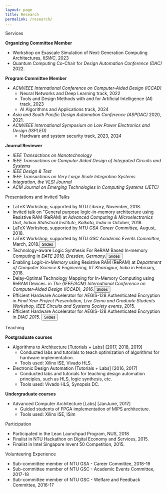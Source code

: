 ```yaml
---
layout: page
title: Research
permalink: /research/
---
```


<span class="headHi">Services</span>

<b>Organizing Committee Member</b>
+ Workshop on <span class="event-name">Exascale Simulation of Next-Generation Computing Architectures</span>,  <em class="event-location-date">IISWC</em>, 2023
+ Quantum Computing Co-Chair for <em class="event-location-date">Design Automation Conference (DAC)</em> 2022.

<b>Program Committee Member</b>
+  <em class="event-location-date">ACM/IEEE International Conference on Computer-Aided Design (ICCAD)</em>
    + Neural Networks and Deep Learning track, 2022
    + Tools and Design Methods with and for Artificial Intelligence (Al) track, 2023
    + AI Algorithms and Applications track, 2024
+ <em class="event-location-date">Asia and South Pacific Design Automation Conference (ASP­DAC)</em> 2020, 2021.
+ <em class="event-location-data">ACM/IEEE International Symposium on Low Power Electronics and Design (ISPLED)</em>
    + Hardware and system security track, 2023, 2024

<b>Journal Reviewer</b>
+ <em class="event-location-date">IEEE Transactions on Nanotechnology</em>
+ <em class="event-location-date">IEEE Transactions on Computer­ Aided Design of Integrated Circuits and
Systems</em>
+ <em class="event-location-date">IEEE Design & Test</em>
+ <em class="event-location-date">IEEE Transactions on Very Large Scale Integration Systems</em>
+ <em class="event-location-date">Integration, the VLSI Journal</em>
+ <em class="event-location-date">ACM Journal on Emerging Technologies in Computing Systems (JETC)</em>

<span class="headHi">Presentations and Invited Talks</span>

+ <span class="event-name">LaTeX Workshop</span>, supported by  <em class="event-location-date">NTU Library,</em> November, 2018.
+ Invited talk on <span class="event-name">"General purpose  logic-in-memory architecture using Resistive RAM (ReRAM)</span> at  <em class="event-location-date">Advanced Computing & Microelectronics Unit, Indian Statistical Institute, Kolkata, India</em> in October, 2018.
+ <span class="event-name">LaTeX Workshop</span>, supported by  <em class="event-location-date">NTU GSA Career Committee,</em> August, 2018.
+ <span class="event-name">LaTeX Workshop</span>, supported by  <em class="event-location-date">NTU GSC Academic Events Committee,</em> March, 2018.<a href="https://blogs.ntu.edu.sg/debjyoti001/files/2018/03/LaTeX_Workshop_NTU-1etfxde.pdf" target="_blank" rel="noopener noreferrer"><input class="button5" type="button" value="Slides" /></a>
+ <span class="event-name">Technology-aware Logic Synthesis For ReRAM Based In-memory Computing</span> in  <em class="event-location-date">DATE 2018, Dresden, Germany.</em><a href="https://blogs.ntu.edu.sg/debjyoti001/files/2018/04/2018_DATE_synthesis_new_upload-1gm7d43.pdf" target="_blank" rel="noopener noreferrer"><input class="button5" type="button" value="Slides" /></a>
+ <span class="event-name">Enabling  <em class="event-location-date">Logic-in-Memory</em> using Resistive RAM (ReRAM)</span> at  <em class="event-location-date">Department of Computer Science & Engineering, IIT Kharagpur, India</em> in February, 2018.</em>
+ <span class="event-name">Delay-Optimal Technology Mapping for In-Memory Computing using ReRAM Devices.</span> in  <em class="event-location-date">The {IEEE/ACM} International Conference on Computer-Aided Design (ICCAD), 2016.</em><a href="https://blogs.ntu.edu.sg/debjyoti001/files/2018/04/iccad_2016_techmapping-1st08q2.pdf" target="_blank" rel="noopener noreferrer"><input class="button5" type="button" value="Slides" /></a>
+ <span class="event-name">Efficient Hardware Accelerator for AEGIS-128 Authenticated Encryption</span>  in  <em class="event-location-date">Final Year Project Presentation, Live Demo and Graduate Students Workshop, IEEE Circuits and Systems Society events</em>, 2015.
+ <span class="event-name">Efficient Hardware Accelerator for AEGIS-128 Authenticated Encryption</span> in <em class="event-location-date"> DIAC 2015</em>. <a href="https://www1.spms.ntu.edu.sg/~diac2015/slides/diac2015_07_aegis_accelerator.pdf" target="_blank" rel="noopener noreferrer"><input class="button5" type="button" value="Slides" /></a>


<span class="headHi">Teaching</span>

<b>Post­graduate courses</b>
+ Algorithms to Architecture [Tutorials + Labs] [2017, 2018, 2019]
    + Conducted labs and tutorials to teach optimization of algorithms for hardware implementation.
    + Tools used: Xilinx ISE, Vivado HLS.
+ Electronic Design Automation [Tutorials + Labs] [2016, 2017]
    + Conducted labs and tutorials for teaching design automation principles, such as HLS,
logic synthesis, etc.
    + Tools used: Vivado HLS, Synopsis DC.

<b>Undergraduate courses</b>
+ Advanced Computer Architecture [Labs] [Jan­June, 2017]
    + Guided students of FPGA implementation of MIPS architecture.
    + Tools used: Xilinx ISE, ISim


<span class="headHi">Participation</span>

+ Participated in the Lean Launchpad Program, NUS, 2018
+ Finalist in NTU Hackathon on Digital Economy and Services, 2015.
+ Finalist in Intel Singapore Invent 50 Competition, 2015.

<span class="headHi">Volunteering Experience</span>

+ Sub-committee member of NTU GSA - Career Committee, 2018-19
+ Sub-committee member of NTU GSC - Academic Events Committee, 2017-18
+ Sub-committee member of NTU GSC - Welfare and Feedback Committee, 2016-17





